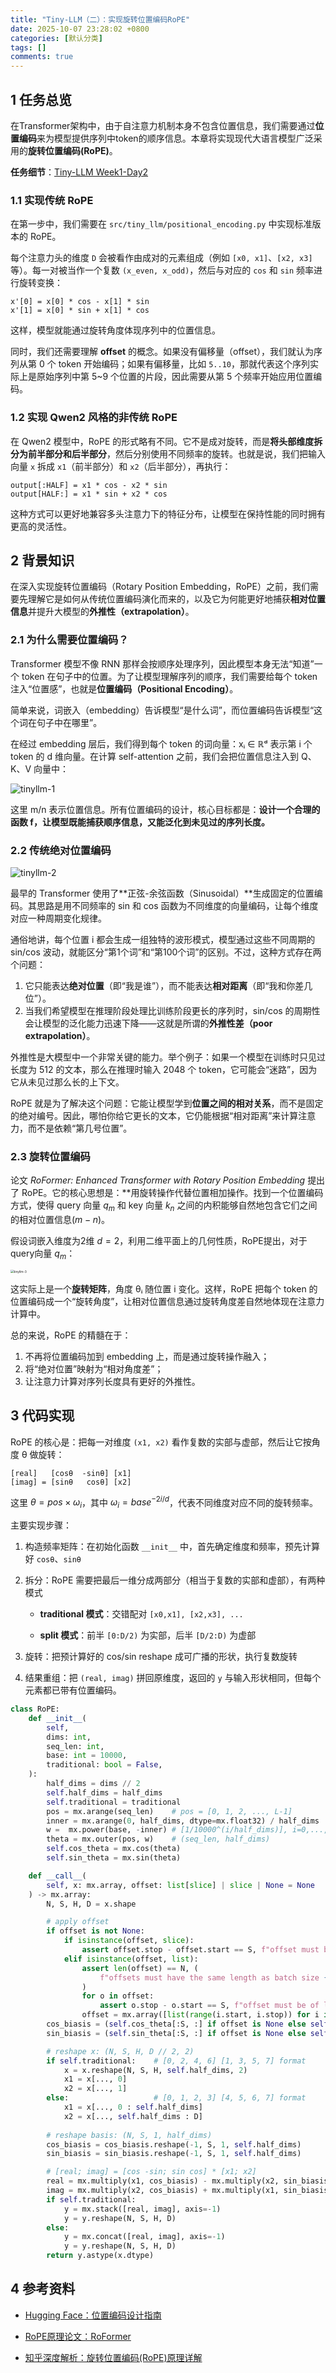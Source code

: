 ```yaml
---
title: "Tiny-LLM（二）：实现旋转位置编码RoPE"
date: 2025-10-07 23:28:02 +0800
categories: [默认分类]
tags: []
comments: true
---
```


## **1 任务总览**

在Transformer架构中，由于自注意力机制本身不包含位置信息，我们需要通过**位置编码**来为模型提供序列中token的顺序信息。本章将实现现代大语言模型广泛采用的**旋转位置编码(RoPE)**。

**任务细节**：[Tiny-LLM Week1-Day2](https://skyzh.github.io/tiny-llm/week1-02-positional-encodings.html)

### **1.1 实现传统 RoPE**

在第一步中，我们需要在 `src/tiny_llm/positional_encoding.py` 中实现标准版本的 RoPE。

每个注意力头的维度 `D` 会被看作由成对的元素组成（例如 `[x0, x1]`、`[x2, x3]` 等）。每一对被当作一个复数 `(x_even, x_odd)`，然后与对应的 `cos` 和 `sin` 频率进行旋转变换：

```
x'[0] = x[0] * cos - x[1] * sin
x'[1] = x[0] * sin + x[1] * cos
```

这样，模型就能通过旋转角度体现序列中的位置信息。

同时，我们还需要理解 **offset** 的概念。如果没有偏移量（offset），我们就认为序列从第 0 个 token 开始编码；如果有偏移量，比如 `5..10`，那就代表这个序列实际上是原始序列中第 5~9 个位置的片段，因此需要从第 5 个频率开始应用位置编码。

### **1.2 实现 Qwen2 风格的非传统 RoPE**

在 Qwen2 模型中，RoPE 的形式略有不同。它不是成对旋转，而是**将头部维度拆分为前半部分和后半部分**，然后分别使用不同频率的旋转。也就是说，我们把输入向量 `x` 拆成 `x1`（前半部分）和 `x2`（后半部分），再执行：

```
output[:HALF] = x1 * cos - x2 * sin
output[HALF:] = x1 * sin + x2 * cos
```

这种方式可以更好地兼容多头注意力下的特征分布，让模型在保持性能的同时拥有更高的灵活性。



## **2 背景知识**

在深入实现旋转位置编码（Rotary Position Embedding，RoPE）之前，我们需要先理解它是如何从传统位置编码演化而来的，以及它为何能更好地捕获**相对位置信息**并提升大模型的**外推性（extrapolation）**。

### **2.1 为什么需要位置编码？**

Transformer 模型不像 RNN 那样会按顺序处理序列，因此模型本身无法“知道”一个 token 在句子中的位置。为了让模型理解序列的顺序，我们需要给每个 token 注入“位置感”，也就是**位置编码（Positional Encoding）**。

简单来说，词嵌入（embedding）告诉模型“是什么词”，而位置编码告诉模型“这个词在句子中在哪里”。

在经过 embedding 层后，我们得到每个 token 的词向量：xᵢ ∈ ℝᵈ 表示第 i 个 token 的 d 维向量。在计算 self-attention 之前，我们会把位置信息注入到 Q、K、V 向量中：

<img src="./assets/img/post/2025-10/tinyllm-2-1.png" alt="tinyllm-1"/>

这里 m/n 表示位置信息。所有位置编码的设计，核心目标都是：**设计一个合理的函数 f，让模型既能捕获顺序信息，又能泛化到未见过的序列长度。**

### **2.2 传统绝对位置编码**

<img src="./assets/img/post/2025-10/tinyllm-2-2.png" alt="tinyllm-2"/>

最早的 Transformer 使用了**正弦-余弦函数（Sinusoidal）**生成固定的位置编码。其思路是用不同频率的 sin 和 cos 函数为不同维度的向量编码，让每个维度对应一种周期变化规律。

通俗地讲，每个位置 i 都会生成一组独特的波形模式，模型通过这些不同周期的 sin/cos 波动，就能区分“第1个词”和“第100个词”的区别。不过，这种方式存在两个问题：

1. 它只能表达**绝对位置**（即“我是谁”），而不能表达**相对距离**（即“我和你差几位”）。
2. 当我们希望模型在推理阶段处理比训练阶段更长的序列时，sin/cos 的周期性会让模型的泛化能力迅速下降——这就是所谓的**外推性差（poor extrapolation）**。

外推性是大模型中一个非常关键的能力。举个例子：如果一个模型在训练时只见过长度为 512 的文本，那么在推理时输入 2048 个 token，它可能会“迷路”，因为它从未见过那么长的上下文。

RoPE 就是为了解决这个问题：它能让模型学到**位置之间的相对关系**，而不是固定的绝对编号。因此，哪怕你给它更长的文本，它仍能根据“相对距离”来计算注意力，而不是依赖“第几号位置”。

### **2.3 旋转位置编码**

论文 *RoFormer: Enhanced Transformer with Rotary Position Embedding* 提出了 RoPE。它的核心思想是：**用旋转操作代替位置相加操作。找到一个位置编码方式，使得 query 向量 $q_m$ 和 key 向量 $k_n$ 之间的内积能够自然地包含它们之间的相对位置信息$(m-n)$。

假设词嵌入维度为2维 $d=2$，利用二维平面上的几何性质，RoPE提出，对于query向量 $q_m$：

<img src="./assets/img/post/2025-10/tinyllm-2-3.png" alt="tinyllm-3" style="zoom:35%;" />

这实际上是一个**旋转矩阵**，角度 θᵢ 随位置 i 变化。这样，RoPE 把每个 token 的位置编码成一个“旋转角度”，让相对位置信息通过旋转角度差自然地体现在注意力计算中。

总的来说，RoPE 的精髓在于：

1. 不再将位置编码加到 embedding 上，而是通过旋转操作融入；
2. 将“绝对位置”映射为“相对角度差”；
3. 让注意力计算对序列长度具有更好的外推性。



## **3 代码实现**

RoPE 的核心是：把每一对维度 `(x1, x2)` 看作复数的实部与虚部，然后让它按角度 θ 做旋转：

```
[real]   [cosθ  -sinθ] [x1]
[imag] = [sinθ   cosθ] [x2]
```

这里 $θ = pos × ω_i$，其中  $ω_i = base^{-2i/d}$，代表不同维度对应不同的旋转频率。

主要实现步骤：

1. 构造频率矩阵：在初始化函数 `__init__` 中，首先确定维度和频率，预先计算好 `cosθ`、`sinθ`

2. 拆分：RoPE 需要把最后一维分成两部分（相当于复数的实部和虚部），有两种模式

   - **traditional 模式**：交错配对 `[x0,x1], [x2,x3], ...`

   - **split 模式**：前半 `[0:D/2)` 为实部，后半 `[D/2:D)` 为虚部

3. 旋转：把预计算好的 cos/sin reshape 成可广播的形状，执行复数旋转
4. 结果重组：把 `(real, imag)` 拼回原维度，返回的 `y` 与输入形状相同，但每个元素都已带有位置编码。

```python
class RoPE:
    def __init__(
        self,
        dims: int,
        seq_len: int,
        base: int = 10000,
        traditional: bool = False,
    ):
        half_dims = dims // 2
        self.half_dims = half_dims
        self.traditional = traditional
        pos = mx.arange(seq_len)    # pos = [0, 1, 2, ..., L-1]
        inner = mx.arange(0, half_dims, dtype=mx.float32) / half_dims   # [2i/d], i=0,...,half_dims-1
        w =  mx.power(base, -inner) # [1/10000^(i/half_dims)], i=0,...,half_dims-1
        theta = mx.outer(pos, w)    # (seq_len, half_dims)
        self.cos_theta = mx.cos(theta)
        self.sin_theta = mx.sin(theta)

    def __call__(
        self, x: mx.array, offset: list[slice] | slice | None = None
    ) -> mx.array:
        N, S, H, D = x.shape

        # apply offset
        if offset is not None:
            if isinstance(offset, slice):
                assert offset.stop - offset.start == S, f"offset must be of length {S}"
            elif isinstance(offset, list):
                assert len(offset) == N, (
                    f"offsets must have the same length as batch size {N}"
                )
                for o in offset:
                    assert o.stop - o.start == S, f"offset must be of length {S}"
                offset = mx.array([list(range(i.start, i.stop)) for i in offset])
        cos_biasis = (self.cos_theta[:S, :] if offset is None else self.cos_theta[offset, :])
        sin_biasis = (self.sin_theta[:S, :] if offset is None else self.sin_theta[offset, :])

        # reshape x: (N, S, H, D // 2, 2)
        if self.traditional:    # [0, 2, 4, 6] [1, 3, 5, 7] format
            x = x.reshape(N, S, H, self.half_dims, 2)
            x1 = x[..., 0]
            x2 = x[..., 1]
        else:                   # [0, 1, 2, 3] [4, 5, 6, 7] format
            x1 = x[..., 0 : self.half_dims]
            x2 = x[..., self.half_dims : D]
        
        # reshape basis: (N, S, 1, half_dims)
        cos_biasis = cos_biasis.reshape(-1, S, 1, self.half_dims)
        sin_biasis = sin_biasis.reshape(-1, S, 1, self.half_dims)

        # [real; imag] = [cos -sin; sin cos] * [x1; x2]
        real = mx.multiply(x1, cos_biasis) - mx.multiply(x2, sin_biasis)
        imag = mx.multiply(x2, cos_biasis) + mx.multiply(x1, sin_biasis)
        if self.traditional:
            y = mx.stack([real, imag], axis=-1)
            y = y.reshape(N, S, H, D)
        else:
            y = mx.concat([real, imag], axis=-1)
            y = y.reshape(N, S, H, D)
        return y.astype(x.dtype)

```

## **4 参考资料**

- [Hugging Face：位置编码设计指南](https://huggingface.co/blog/designing-positional-encoding) 

- [RoPE原理论文：RoFormer](https://arxiv.org/pdf/2104.09864) 

- [知乎深度解析：旋转位置编码(RoPE)原理详解](https://zhuanlan.zhihu.com/p/647109286) 
